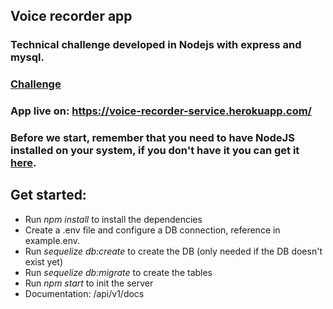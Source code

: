 ## Voice recorder app
### Technical challenge developed in Nodejs with express and mysql.

### [Challenge][challenge]

[challenge]:public/challenge.pdf

### App live on: https://voice-recorder-service.herokuapp.com/

### Before we start, remember that you need to have NodeJS installed on your system, if you don't have it you can get it [here][link].

[link]:https://nodejs.org/es/

## Get started:
- Run *npm install* to install the dependencies
- Create a .env file and configure a DB connection, reference in example.env.
- Run *sequelize db:create* to create the DB (only needed if the DB doesn't exist yet)
- Run *sequelize db:migrate* to create the tables
- Run *npm start* to init the server
- Documentation: /api/v1/docs
